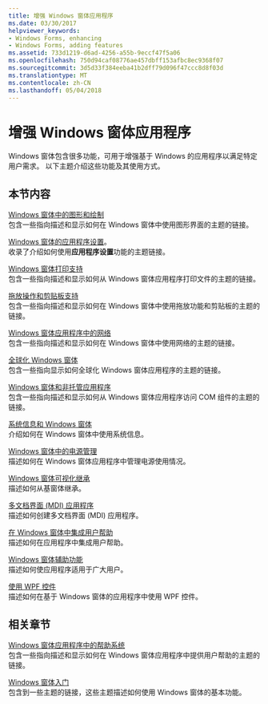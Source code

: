 ```yaml
---
title: 增强 Windows 窗体应用程序
ms.date: 03/30/2017
helpviewer_keywords:
- Windows Forms, enhancing
- Windows Forms, adding features
ms.assetid: 733d1219-d6ad-4256-a55b-9eccf47f5a06
ms.openlocfilehash: 750d94caf08776ae457dbff153afbc8ec9368f07
ms.sourcegitcommit: 3d5d33f384eeba41b2dff79d096f47ccc8d8f03d
ms.translationtype: MT
ms.contentlocale: zh-CN
ms.lasthandoff: 05/04/2018
---
```

# <a name="enhancing-windows-forms-applications"></a>增强 Windows 窗体应用程序
Windows 窗体包含很多功能，可用于增强基于 Windows 的应用程序以满足特定用户需求。 以下主题介绍这些功能及其使用方式。  
  
## <a name="in-this-section"></a>本节内容  
 [Windows 窗体中的图形和绘制](../../../../docs/framework/winforms/advanced/graphics-and-drawing-in-windows-forms.md)  
 包含一些指向描述和显示如何在 Windows 窗体中使用图形界面的主题的链接。  
  
 [Windows 窗体的应用程序设置](../../../../docs/framework/winforms/advanced/application-settings-for-windows-forms.md)。  
 收录了介绍如何使用**应用程序设置**功能的主题链接。  
  
 [Windows 窗体打印支持](../../../../docs/framework/winforms/advanced/windows-forms-print-support.md)  
 包含一些指向描述和显示如何从 Windows 窗体应用程序打印文件的主题的链接。  
  
 [拖放操作和剪贴板支持](../../../../docs/framework/winforms/advanced/drag-and-drop-operations-and-clipboard-support.md)  
 包含一些指向描述和显示如何在 Windows 窗体中使用拖放功能和剪贴板的主题的链接。  
  
 [Windows 窗体应用程序中的网络](../../../../docs/framework/winforms/advanced/networking-in-windows-forms-applications.md)  
 包含一些指向描述和显示如何在 Windows 窗体中使用网络的主题的链接。  
  
 [全球化 Windows 窗体](../../../../docs/framework/winforms/advanced/globalizing-windows-forms.md)  
 包含一些指向显示如何全球化 Windows 窗体应用程序的主题的链接。  
  
 [Windows 窗体和非托管应用程序](../../../../docs/framework/winforms/advanced/windows-forms-and-unmanaged-applications.md)  
 包含一些指向描述和显示如何从 Windows 窗体应用程序访问 COM 组件的主题的链接。  
  
 [系统信息和 Windows 窗体](../../../../docs/framework/winforms/advanced/system-information-and-windows-forms.md)  
 介绍如何在 Windows 窗体中使用系统信息。  
  
 [Windows 窗体中的电源管理](../../../../docs/framework/winforms/advanced/power-management-in-windows-forms.md)  
 描述如何在 Windows 窗体应用程序中管理电源使用情况。  
  
 [Windows 窗体可视化继承](../../../../docs/framework/winforms/advanced/windows-forms-visual-inheritance.md)  
 描述如何从基窗体继承。  
  
 [多文档界面 (MDI) 应用程序](../../../../docs/framework/winforms/advanced/multiple-document-interface-mdi-applications.md)  
 描述如何创建多文档界面 (MDI) 应用程序。  
  
 [在 Windows 窗体中集成用户帮助](../../../../docs/framework/winforms/advanced/integrating-user-help-in-windows-forms.md)  
 描述如何在应用程序中集成用户帮助。  
  
 [Windows 窗体辅助功能](../../../../docs/framework/winforms/advanced/windows-forms-accessibility.md)  
 描述如何使应用程序适用于广大用户。  
  
 [使用 WPF 控件](../../../../docs/framework/winforms/advanced/using-wpf-controls.md)  
 描述如何在基于 Windows 窗体的应用程序中使用 WPF 控件。  
  
## <a name="related-sections"></a>相关章节  
 [Windows 窗体应用程序中的帮助系统](../../../../docs/framework/winforms/advanced/help-systems-in-windows-forms-applications.md)  
 包含一些指向描述和显示如何在 Windows 窗体应用程序中提供用户帮助的主题的链接。  
  
 [Windows 窗体入门](../../../../docs/framework/winforms/getting-started-with-windows-forms.md)  
 包含到一些主题的链接，这些主题描述如何使用 Windows 窗体的基本功能。
